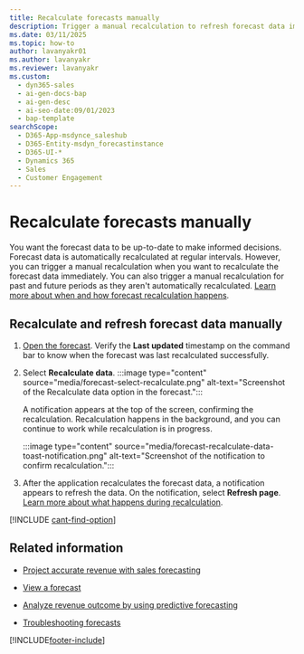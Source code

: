 ```yaml
---
title: Recalculate forecasts manually
description: Trigger a manual recalculation to refresh forecast data immediately instead of waiting for automatic recalculation.
ms.date: 03/11/2025
ms.topic: how-to
author: lavanyakr01
ms.author: lavanyakr
ms.reviewer: lavanyakr
ms.custom:
  - dyn365-sales
  - ai-gen-docs-bap
  - ai-gen-desc
  - ai-seo-date:09/01/2023
  - bap-template
searchScope:
  - D365-App-msdynce_saleshub
  - D365-Entity-msdyn_forecastinstance
  - D365-UI-*
  - Dynamics 365
  - Sales
  - Customer Engagement
---
```


# Recalculate forecasts manually

You want the forecast data to be up-to-date to make informed decisions. Forecast data is automatically recalculated at regular intervals. However, you can trigger a manual recalculation when you want to recalculate the forecast data immediately. You can also trigger a manual recalculation for past and future periods as they aren't automatically recalculated. [Learn more about when and how forecast recalculation happens](forecast-recalculation-methods.md).

## Recalculate and refresh forecast data manually

1. [Open the forecast](view-forecasts.md). Verify the **Last updated** timestamp on the command bar to know when the forecast was last recalculated successfully.


1. Select **Recalculate data**.
    :::image type="content" source="media/forecast-select-recalculate.png" alt-text="Screenshot of the Recalculate data option in the forecast.":::

    A notification appears at the top of the screen, confirming the recalculation. Recalculation happens in the background, and you can continue to work while recalculation is in progress.

    :::image type="content" source="media/forecast-recalculate-data-toast-notification.png" alt-text="Screenshot of the notification to confirm recalculation.":::

2. After the application recalculates the forecast data, a notification appears to refresh the data. On the notification, select **Refresh page**. [Learn more about what happens during  recalculation](forecast-recalculation-methods.md#what-happens-during-recalculation).

  
[!INCLUDE [cant-find-option](../includes/cant-find-option.md)]

## Related information

- [Project accurate revenue with sales forecasting](project-accurate-revenue-sales-forecasting.md)<br>

- [View a forecast](view-forecasts.md)<br>

- [Analyze revenue outcome by using predictive forecasting](/dynamics365/ai/sales/analyze-revenue-outcome-using-predictive-forecasting)

- [Troubleshooting forecasts](ts-forecasts.md)


[!INCLUDE[footer-include](../includes/footer-banner.md)]
